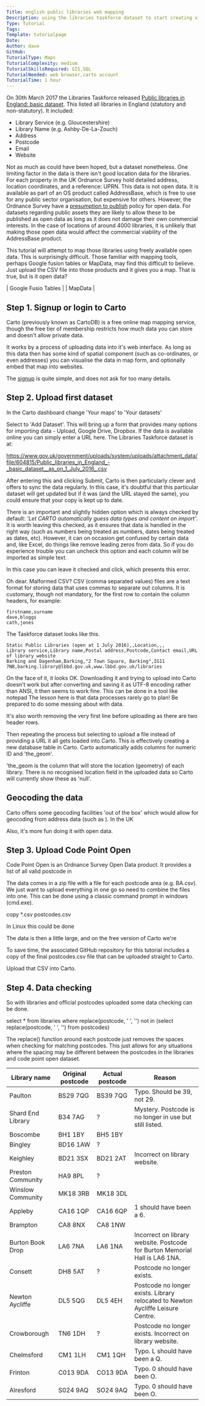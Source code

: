 ```yaml
---
Title: english public libraries web mapping
Description: using the libraries taskforce dataset to start creating visualisations
Type: Tutorial
Tags: 
Template: tutorialpage
Date: 
Author: dave
GitHub: 
TutorialType: Maps
TutorialComplexity: medium
TutorialSkillsRequired: GIS,SQL
TutorialNeeded: web browser,carto account
TutorialTime: 1 hour
---
```


On 30th March 2017 the Libraries Taskforce released [Public libraries in England: basic dataset](https://data.gov.uk/dataset/public-libraries-in-england-basic-dataset).  This listed all libraries in England (statutory and non-statutory).  It included:

- Library Service (e.g. Gloucestershire)
- Library Name (e.g. Ashby-De-La-Zouch)
- Address
- Postcode
- Email
- Website

Not as much as could have been hoped, but a dataset nonetheless.  One limiting factor in the data is there isn't good location data for the libraries.  For each property in the UK Ordnance Survey hold detailed address, location coordinates, and a reference: UPRN.  This data is not open data.  It is available as part of an OS product called AddressBase, which is free to use for any public sector organisation, but expensive for others.  However, the Ordnance Survey have a [presumption to publish]() policy for open data.  For datasets regarding public assets they are likely to allow these to be published as open data as long as it does not damage their own commercial interests. In the case of locations of around 4000 libraries, it is unlikely that making those open data would affect the commercial viability of the AddressBase product.

This tutorial will attempt to map those libraries using freely available open data.  This is surprisingly difficult.  Those familiar with mapping tools, perhaps Google fusion tables or MapData, may find this difficult to believe.  Just upload the CSV file into those products and it gives you a map.  That is true, but is it open data?

| Google Fusio Tables |
| MapData |





Step 1. Signup or login to Carto
--------------------------------

Carto (previously known as CartoDB) is a free online map mapping service, though the free tier of membership restricts how much data you can store and doesn't allow private data.

It works by a process of uploading data into it's web interface.  As long as this data then has some kind of spatial component (such as co-ordinates, or even addresses) you can visualise the data in map form, and optionally embed that map into websites.

The [signup](https://carto.com/signup) is quite simple, and does not ask for too many details.

Step 2.  Upload first dataset
-----------------------------

In the Carto dashboard change 'Your maps' to 'Your datasets'

Select to 'Add Dataset'.  This will bring up a form that provides many options for importing data - Upload, Google Drive, Dropbox.  If the data is available online you can simply enter a URL here.  The Libraries Taskforce dataset is at:

https://www.gov.uk/government/uploads/system/uploads/attachment_data/file/604815/Public_libraries_in_England_-_basic_dataset__as_on_1_July_2016_.csv

After entering this and clicking Submit, Carto is then particularly clever and offers to sync the data regularly.  In this case, it's doubtful that this particular dataset will get updated but if it was (and the URL stayed the same), you could ensure that your copy is kept up to date.

There is an important and slightly hidden option which is always checked by default: *'Let CARTO automatically guess data types and content on import'*.  It is worth leaving this checked, as it ensures that data is handled in the right way (such as numbers being treated as numbers, dates being treated as dates, etc).  However,
it can on occasion get confused by certain data and, like Excel, do things like remove leading zeros from data.  So if you do experience trouble you can uncheck this option and each column will be imported as simple text.

In this case you can leave it checked and click, which presents this error.



Oh dear.  Malformed CSV?  CSV (comma separated values) files are a text format for storing data that uses commas to separate out columns.  It is customary, though not mandatory, for the first row to contain the column headers, for example:

```
firstname,surname
dave,bloggs
cath,jones
```

The Taskforce dataset looks like this.

```
Static Public Libraries (open at 1 July 2016),,Location,,,
Library service,Library name,Postal address,Postcode,Contact email,URL of library website
Barking and Dagenham,Barking,"2 Town Square, Barking",IG11 7NB,barking.library@lbbd.gov.uk,www.lbbd.gov.uk/libraries
```

On the face of it, it looks OK.  Downloading it and trying to upload into Carto doesn't work but after converting and saving it as UTF-8 encoding rather than ANSI, it then seems to work fine.  This can be done in a tool like notepad  The lesson here is that data processes rarely go to plan!  Be prepared to do some messing about with data.

It's also worth removing the very first line before uploading as there are two header rows.

Then repeating the process but selecting to upload a file instead of providing a URL it all gets loaded into Carto.  This is effectively creating a new database table in Carto. Carto automatically adds columns for numeric ID and 'the_geom'.



'the_geom is the column that will store the location (geometry) of each library.  There is no recognised location field in the uploaded data so Carto will currently show these as 'null'.

Geocoding the data
------------------

Carto offers some geocoding facilities 'out of the box' which would allow for geocoding from address data (such as ).  In the UK

Also, it's more fun doing it with open data.


Step 3.  Upload Code Point Open
-------------------------------

Code Point Open is an Ordnance Survey Open Data product.  It provides a list of all valid postcode in 

The data comes in a zip file with a file for each postcode area (e.g. BA.csv).  We just want to upload everything in one go so need to combine the files into one.  This can be done using a classic command prompt in windows (cmd.exe).


copy *.csv postcodes.csv


In Linux this could be done


The data is then a little large, and on the free version of Carto we're 

To save time, the associated GitHub repository for this tutorial includes a copy of the final postcodes.csv file that can be uploaded straight to Carto.

Upload that CSV into Carto.



Step 4.  Data checking
----------------------

So with libraries and official postcodes uploaded some data checking can be done.


select * from libraries where replace(postcode, ' ', '') not in (select replace(postcode, ' ', '') from postcodes)

The replace() function around each postcode just removes the spaces when checking for matching postcodes.  This just allows for any situations where the spacing may be different between the postcodes in the libraries and code point open dataset.


| Library name | Original postcode | Actual postcode | Reason |
| ------------ | ----------------- | --------------- | ------ |
| Paulton | BS29 7QG | BS39 7QG | Typo.  Should be 39, not 29. |
| Shard End Library | B34 7AG | ? | Mystery.  Postcode is no longer in use but still listed.
| Boscombe | BH1 1BY | BH5 1BY |  |
| Bingley | BD16 1AW | ?
| Keighley | BD21 3SX | BD21 2AT | Incorrect on library website.
| Preston Community | HA9 8PL | ? |
| Winslow Community| MK18 3RB | MK18 3DL |  |
| Appleby | CA16 1QP | CA16 6QP | 1 should have been a 6. |
| Brampton | CA8 8NX | CA8 1NW | 
| Burton Book Drop | LA6 7NA | LA6 1NA | Incorrect on library website.  Postcode for Burton Memorial Hall is LA6 1NA. |
| Consett | DH8 5AT | ? | Postcode no longer exists.
| Newton Aycliffe | DL5 5QG | DL5 4EH | Postcode no longer exists.  Library relocated to Newton Aycliffe Leisure Centre. |
| Crowborough | TN6 1DH | ? | Postcode no longer exists.  Incorrect on library website.  
| Chelmsford | CM1 1LH | CM1 1QH | Typo.  L should have been a Q. |
| Frinton | C013 9DA | CO13 9DA | Typo.  0 should have been O. |
| Alresford | S024 9AQ | SO24 9AQ | Typo. 0 should have been O. |






